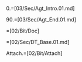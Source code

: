 0.=[03/Sec/Agt_Intro.01.md]

90.=[03/Sec/Agt_End.01.md]

=[02/Bit/Doc]

=[02/Sec/DT_Base.01.md]

Attach.=[02/Bit/Attach]